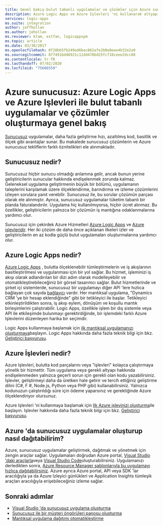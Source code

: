 ```yaml
---
title: Genel bakış-bulut tabanlı uygulamalar ve çözümler için Azure sunucusuz
description: Azure Logic Apps ve Azure Işlevleri 'ni kullanarak altyapı hakkında endişelenmeden bulut tabanlı uygulamalar ve çözümler oluşturmayı öğrenin
services: logic-apps
ms.suite: integration
author: jeffhollan
ms.author: jehollan
ms.reviewer: klam, estfan, logicappspm
ms.topic: article
ms.date: 03/30/2017
ms.openlocfilehash: 0f20bb5fb249ad6bac862afe2b0e8eee4b32e2a9
ms.sourcegitcommit: 877491bd46921c11dd478bd25fc718ceee2dcc08
ms.contentlocale: tr-TR
ms.lasthandoff: 07/02/2020
ms.locfileid: "75666559"
---
```

# <a name="azure-serverless-overview-for-building-cloud-based-apps-and-solutions-with-azure-logic-apps-and-azure-functions"></a>Azure sunucusuz: Azure Logic Apps ve Azure Işlevleri ile bulut tabanlı uygulamalar ve çözümler oluşturmaya genel bakış

[Sunucusuz](https://azure.microsoft.com/solutions/serverless/) uygulamalar, daha fazla geliştirme hızı, azaltılmış kod, basitlik ve ölçek gibi avantajlar sunar. Bu makalede sunucusuz çözümlerin ve Azure sunucusuz tekliflerin farklı öznitelikleri ele alınmaktadır.

## <a name="what-is-serverless"></a>Sunucusuz nedir?

Sunucusuz hiçbir sunucu olmadığı anlamına gelir, ancak bunun yerine geliştiricilerin sunucular hakkında endişelenmek zorunda kalmaz. Geleneksel uygulama geliştirmenin büyük bir bölümü, uygulamanın taleplerini karşılamak üzere ölçeklendirme, barındırma ve izleme çözümlerini izleyen sorulara yanıt verebilir. Sunucusuz ile, bu sorular çözümün parçası olarak ele alınmıştır. Ayrıca, sunucusuz uygulamalar tüketim tabanlı bir planda faturalandırılır. Uygulama hiç kullanılmıyorsa, hiçbir ücret alınmaz. Bu özellikler, geliştiricilerin yalnızca bir çözümün iş mantığına odaklanmalarına yardımcı olur.

Sunucusuz için çekirdek Azure Hizmetleri [Azure Logic Apps](https://azure.microsoft.com/services/logic-apps/) ve [Azure işlevleridir](https://azure.microsoft.com/services/functions/). Her iki çözüm de daha önce açıklanan ilkeleri izler ve geliştiricilerin en az kodla güçlü bulut uygulamaları oluşturmalarına yardımcı olur.

## <a name="what-is-azure-logic-apps"></a>Azure Logic Apps nedir?

[Azure Logic Apps](logic-apps-overview.md) , bulutta ölçeklenebilir tümleştirmelerin ve iş akışlarının basitleştirilmesi ve uygulanması için bir yol sağlar. Bu hizmet, işleminizi iş akışı olarak adlandırılan bir dizi adım olarak modelleyebilir ve otomatikleştirebileceğiniz bir görsel tasarımcı sağlar. Bulut hizmetlerinde ve şirket içi sistemlerde, sunucusuz bir uygulamayı diğer API 'lere hızlıca bağlayan çok sayıda [bağlayıcı](../connectors/apis-list.md) vardır. Her mantıksal uygulama, "Dynamics CRM 'ye bir hesap eklendiğinde" gibi bir tetikleyici ile başlar. Tetikleyici etkinleştirildikten sonra, iş akışı eylem, dönüşüm ve koşullu mantık birleşimlerini çalıştırabilir. Logic Apps, özellikle işlem bir dış sistemle veya API ile etkileşimde bulunmayı gerektirdiğinde, bir işlemdeki farklı Azure Işlevlerini düzenleyen harika bir seçimdir.

Logic Apps kullanmaya başlamak için [ilk mantıksal uygulamanızı oluşturmaya](quickstart-create-first-logic-app-workflow.md)başlayın. Logic Apps hakkında daha fazla teknik bilgi için bkz. [Geliştirici başvurusu](logic-apps-workflow-definition-language.md).

## <a name="what-is-azure-functions"></a>Azure İşlevleri nedir?

Azure Işlevleri, bulutta kod parçalarını veya "işlevleri" kolayca çalıştırmaya yönelik bir hizmettir. Tüm uygulama veya gerekli altyapı hakkında endişelenmeden yalnızca geçerli sorun için gerekli olan kodu yazabilirsiniz. İşlevler, geliştirmeyi daha da üretken hale getirir ve tercih ettiğiniz geliştirme dilini (C#, F #, Node.js, Python veya PHP gibi) kullanabilirsiniz. Yalnızca kodunuzun çalıştırıldığı süre için ödeme yaparsınız ve gerektiğinde Azure ölçeklendiriyor olursunuz.

Azure Işlevleri 'ni kullanmaya başlamak için [Ilk Azure işlevinizi oluşturma](../azure-functions/functions-create-first-azure-function.md)ile başlayın. Işlevler hakkında daha fazla teknik bilgi için bkz. [Geliştirici başvurusu](../azure-functions/functions-reference.md).

## <a name="how-can-i-build-and-deploy-serverless-apps-in-azure"></a>Azure 'da sunucusuz uygulamalar oluşturup nasıl dağıtabilirim?

Azure, sunucusuz uygulamalar geliştirmek, dağıtmak ve yönetmek için zengin araçlar sağlar. Uygulamaları doğrudan Azure portal, [Visual Studio 'daki araçlarla](logic-apps-serverless-get-started-vs.md)veya [Visual Studio Code](quickstart-create-logic-apps-visual-studio-code.md)oluşturabilirsiniz. Uygulamanızı derledikten sonra, [Azure Resource Manager şablonlarıyla bu uygulamayı hızlıca dağıtabilirsiniz](logic-apps-deploy-azure-resource-manager-templates.md). Azure ayrıca Azure portal, API veya SDK 'lar aracılığıyla ya da Azure Izleyici günlükleri ve Application Insights tümleşik araçları aracılığıyla erişebileceğiniz izleme sağlar.

## <a name="next-steps"></a>Sonraki adımlar

* [Visual Studio 'da sunucusuz uygulama oluşturma](logic-apps-serverless-get-started-vs.md)
* [Sunucusuz ile bir müşteri öngörüleri panosu oluşturma](logic-apps-scenario-social-serverless.md)
* [Mantıksal uygulama dağıtımı otomatikleştirme](logic-apps-azure-resource-manager-templates-overview.md)
